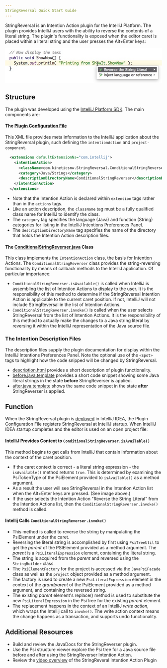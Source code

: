 ```yaml
---
StringReversal Quick Start Guide
---
```


StringReversal is an Intention Action plugin for the IntelliJ Platform. The plugin provides IntelliJ users with the ability to reverse the contents of a literal string. The plugin's functionality is exposed when the editor caret is placed within a literal string and the user presses the Alt+Enter keys:

![image](intentionImg.jpg "StringReversal enabled in intentions list")

## Structure
The plugin was developed using the [IntelliJ Platform SDK](http://www.jetbrains.org/intellij/sdk/docs/basics/getting_started/using_dev_kit.html). The main components are:
#### The [Plugin Configuration File](../main/resources/META-INF/plugin.xml) 
This XML file provides meta information to the IntelliJ application about the StringReversal plugin, such defining the `intentionAction` and `project-component`.
```xml
  <extensions defaultExtensionNs="com.intellij">
    <intentionAction>
      <className>com.kineticsnw.StringReversal.ConditionalStringReverser</className>
      <category>Java/Strings</category>
      <descriptionDirectoryName>ConditionalStringReverser</descriptionDirectoryName>
    </intentionAction>
  </extensions>
```
* Note that the Intention Action is declared within `extension` tags rather than in the `actions` tags. 
* Like an action description, the `className` tag must be a fully qualified class name for IntelliJ to identify the class. 
* The `category` tag specifies the language (Java) and function (String) categories for listing in the IntelliJ Intentions Preferences Panel.
* The `descriptionDirectoryName` tag specifies the name of the directory that holds the Intention Action description files.
#### The [ConditionalStringReverser.java](../main/java/src/com/kineticsnw/StringReversal/ConditionalStringReverser.java) Class
This class implements the `IntentionAction` class, the basis for Intention Actions. The `ConditionalStringReverser` class provides the string-reversing functionality by means of callback methods to the IntelliJ application. Of particular importance:
* `ConditionalStringReverser.isAvailable()` is called when IntelliJ is assembling the list of Intention Actions to display to the user. It is the responsibility of this method to determine if the StringReversal Intention Action is applicable to the current caret position. If not, IntelliJ will not include StringReversal in the list of Intention Actions. 
* `ConditionalStringReverser.invoke()` is called when the user selects StringReversal from the list of Intention Actions. It is the responsibility of this method to actually make the changes to a Java string literal by reversing it within the IntelliJ representation of the Java source file. 
### The Intention Description Files
The description files supply the plugin documentation for display within the IntelliJ Intentions Preferences Panel. Note the optional use of the ```<spot>``` tags to highlight how the code snipped will be changed by StringReversal.
* [description.html](https://github.com/jhake/public/blob/master/java/StringReversal/src/intentionDescriptions/ConditionalStringReverser/description.html) provides a short description of plugin functionality.
* [before.java.template](https://github.com/jhake/public/blob/master/java/StringReversal/src/intentionDescriptions/ConditionalStringReverser/before.java.template) provides a short code snippet showing some Java literal strings in the state **before** StringReverser is applied.
* [after.java.template](https://github.com/jhake/public/blob/master/java/StringReversal/src/intentionDescriptions/ConditionalStringReverser/after.java.template) shows the same code snippet in the state **after** StringReverser is applied.
## Function
When the StringReversal plugin is [deployed](http://www.jetbrains.org/intellij/sdk/docs/basics/getting_started/deploying_plugin.html) in IntelliJ IDEA, the Plugin Configuration File registers StringReversal at IntelliJ startup. When IntelliJ IDEA startup completes and the editor is used on an open project file:
#### IntelliJ Provides Context to `ConditionalStringReverser.isAvailable()` 
This method begins to get calls from IntelliJ that contain information about the context of the caret position. 
* If the caret context is correct - a literal string expression - the `isAvailable()` method returns `true`. This is determined by examining the PsiTokenType of the PsiElement provided to `isAvailable()` as a method argument.
* As a result the user will see StringReversal in the Intention Action list when the Alt+Enter keys are pressed. (See image above.)
* If the user selects the Intention Action "Reverse the String Literal" from the Intention Actions list, then the `ConditionalStringReverser.invoke()` method is called.
#### Intellij Calls `ConditionalStringReverser.invoke()`
* This method is called to reverse the string by manipulating the PsiElement under the caret.
* Reversing the literal string is accomplished by first using `PsiTreeUtil` to get the _parent_ of the PSIElement provided as a method argument. The _parent_ is a `PsiLiteralExpression` element, containing the literal string.
* The string is acquired from the _parent_ and reversed using the `StringBuilder` class.
* The `PsiElementFactory` for the project is accessed via the `JavaPsiFacade` class as well as the `project` object provided as a method argument.
* The factory is used to create a new `PsiLiteralExpression` element in the context of the _grandparent_ of the PsiElement provided as a method argument, and containing the reversed string.
* The existing _parent_ element's replace() method is used to substitute the new `PsiLiteralExpression` in the PsiTree for the existing _parent_ element.
* The replacement happens in the context of an IntelliJ _write action_, which wraps the Intellij call to `invoke()`. The write action context means the change happens as a transaction, and supports undo functionality.
## Additional Resources
* Build and review the JavaDocs for the StringReverser plugin.
* Use the Psi structure viewer explore the Psi tree for a Java source file before and after using the StringReverser Intention Action.
* Review the [video overview](https://youtu.be/2nJMPpguJhg) of the StringReveral Intention Action Plugin
